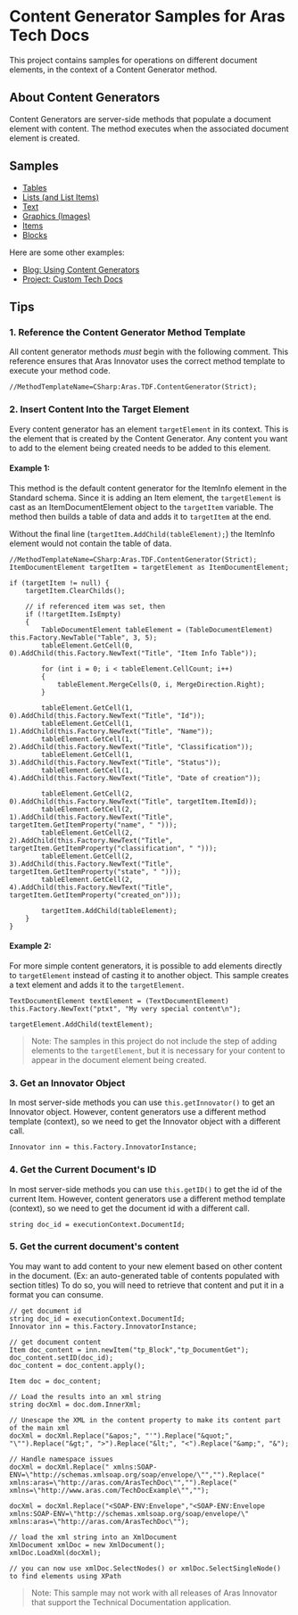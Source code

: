 # Content Generator Samples for Aras Tech Docs

This project contains samples for operations on different document elements, in the context of a Content Generator method.

## About Content Generators

Content Generators are server-side methods that populate a document element with content. The method executes when the associated document element is created.

## Samples

* [Tables](Samples/Tables.md)
* [Lists (and List Items)](Samples/Lists.md)
* [Text](Samples/Text.md)
* [Graphics (Images)](Samples/Graphics.md)
* [Items](Samples/Items.md)
* [Blocks](Samples/Blocks.md)

Here are some other examples:

* [Blog: Using Content Generators](http://community.aras.com/en/using-content-generators-tech-docs/)
* [Project: Custom Tech Docs](https://github.com/ArasLabs/custom-tech-docs)

## Tips

### 1. Reference the Content Generator Method Template

All content generator methods *must* begin with the following comment. This reference ensures that Aras Innovator uses the correct method template to execute your method code.

```(csharp)
//MethodTemplateName=CSharp:Aras.TDF.ContentGenerator(Strict);
```

### 2. Insert Content Into the Target Element

Every content generator has an element `targetElement` in its context. This is the element that is created by the Content Generator. Any content you want to add to the element being created needs to be added to this element.

#### Example 1:

This method is the default content generator for the ItemInfo element in the Standard schema. Since it is adding an Item element, the `targetElement` is cast as an ItemDocumentElement object to the `targetItem` variable. The method then builds a table of data and adds it to `targetItem` at the end. 

Without the final line (`targetItem.AddChild(tableElement);`) the ItemInfo element would not contain the table of data.
```(csharp)
//MethodTemplateName=CSharp:Aras.TDF.ContentGenerator(Strict);
ItemDocumentElement targetItem = targetElement as ItemDocumentElement;

if (targetItem != null) {
	targetItem.ClearChilds();

	// if referenced item was set, then
	if (!targetItem.IsEmpty)
	{
		TableDocumentElement tableElement = (TableDocumentElement) this.Factory.NewTable("Table", 3, 5);
		tableElement.GetCell(0, 0).AddChild(this.Factory.NewText("Title", "Item Info Table"));

		for (int i = 0; i < tableElement.CellCount; i++)
		{
			tableElement.MergeCells(0, i, MergeDirection.Right);
		}

		tableElement.GetCell(1, 0).AddChild(this.Factory.NewText("Title", "Id"));
		tableElement.GetCell(1, 1).AddChild(this.Factory.NewText("Title", "Name"));
		tableElement.GetCell(1, 2).AddChild(this.Factory.NewText("Title", "Classification"));
		tableElement.GetCell(1, 3).AddChild(this.Factory.NewText("Title", "Status"));
		tableElement.GetCell(1, 4).AddChild(this.Factory.NewText("Title", "Date of creation"));

		tableElement.GetCell(2, 0).AddChild(this.Factory.NewText("Title", targetItem.ItemId));
		tableElement.GetCell(2, 1).AddChild(this.Factory.NewText("Title", targetItem.GetItemProperty("name", " ")));
		tableElement.GetCell(2, 2).AddChild(this.Factory.NewText("Title", targetItem.GetItemProperty("classification", " ")));
		tableElement.GetCell(2, 3).AddChild(this.Factory.NewText("Title", targetItem.GetItemProperty("state", " ")));
		tableElement.GetCell(2, 4).AddChild(this.Factory.NewText("Title", targetItem.GetItemProperty("created_on")));

		targetItem.AddChild(tableElement);
	}
}
```

#### Example 2:

For more simple content generators, it is possible to add elements directly to `targetElement` instead of casting it to another object. This sample creates a text element and adds it to the `targetElement`.

```(csharp)
TextDocumentElement textElement = (TextDocumentElement) this.Factory.NewText("ptxt", "My very special content\n");

targetElement.AddChild(textElement);
```

> Note: The samples in this project do not include the step of adding elements to the `targetElement`, but it is necessary for your content to appear in the document element being created.

### 3. Get an Innovator Object

In most server-side methods you can use `this.getInnovator()` to get an Innovator object. However, content generators use a different method template (context), so we need to get the Innovator object with a different call.

```(csharp)
Innovator inn = this.Factory.InnovatorInstance;
```

### 4. Get the Current Document's ID

In most server-side methods you can use `this.getID()` to get the id of the current Item. However, content generators use a different method template (context), so we need to get the document id with a different call.

```(csharp)
string doc_id = executionContext.DocumentId;
```

### 5. Get the current document's content

You may want to add content to your new element based on other content in the document. (Ex: an auto-generated table of contents populated with section titles) To do so, you will need to retrieve that content and put it in a format you can consume.

```(csharp)
// get document id
string doc_id = executionContext.DocumentId;
Innovator inn = this.Factory.InnovatorInstance;

// get document content
Item doc_content = inn.newItem("tp_Block","tp_DocumentGet");
doc_content.setID(doc_id);
doc_content = doc_content.apply();

Item doc = doc_content;

// Load the results into an xml string
string docXml = doc.dom.InnerXml;

// Unescape the XML in the content property to make its content part of the main xml
docXml = docXml.Replace("&apos;", "'").Replace("&quot;", "\"").Replace("&gt;", ">").Replace("&lt;", "<").Replace("&amp;", "&");

// Handle namespace issues
docXml = docXml.Replace(" xmlns:SOAP-ENV=\"http://schemas.xmlsoap.org/soap/envelope/\"","").Replace(" xmlns:aras=\"http://aras.com/ArasTechDoc\"","").Replace(" xmlns=\"http://www.aras.com/TechDocExample\"","");

docXml = docXml.Replace("<SOAP-ENV:Envelope","<SOAP-ENV:Envelope xmlns:SOAP-ENV=\"http://schemas.xmlsoap.org/soap/envelope/\" xmlns:aras=\"http://aras.com/ArasTechDoc\"");

// load the xml string into an XmlDocument 
XmlDocument xmlDoc = new XmlDocument();
xmlDoc.LoadXml(docXml);

// you can now use xmlDoc.SelectNodes() or xmlDoc.SelectSingleNode() to find elements using XPath
```

> Note: This sample may not work with all releases of Aras Innovator that support the Technical Documentation application.